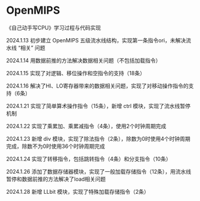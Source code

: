 # OpenMIPS
《自己动手写CPU》学习过程与代码实现 

2024.1.13 初步建立 OpenMIPS 五级流水线结构，实现第一条指令ori，未解决流水线 “相关” 问题

2024.1.14 用数据前推的方法解决数据相关问题（不包括加载指令）

2024.1.15 实现了对逻辑、移位操作和空指令的支持（18条）

2024.1.16 解决了HI、LO寄存器带来的数据相关问题，实现了对移动操作指令的支持（6条）

2024.1.21 实现了简单算术操作指令（15条），新增 ctrl 模块，实现了流水线暂停机制

2024.1.22 实现了乘累加、乘累减指令（4条），使用2个时钟周期完成

2024.1.23 新增 div 模块，实现了除法指令（2条），除数为0时使用4个时钟周期完成，除数不为0时使用36个时钟周期完成

2024.1.24 实现了转移指令，包括跳转指令（4条）和分支指令（10条）

2024.1.26 添加了数据存储器模块，实现了一般加载存储指令（12条），用流水线暂停和数据前推的方法解决了load相关问题

2024.1.28 新增 LLbit 模块，实现了特殊加载存储指令（2条）

